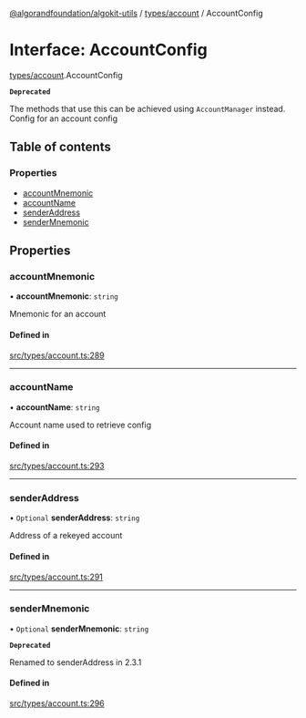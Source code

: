 [@algorandfoundation/algokit-utils](../README.md) / [types/account](../modules/types_account.md) / AccountConfig

# Interface: AccountConfig

[types/account](../modules/types_account.md).AccountConfig

**`Deprecated`**

The methods that use this can be achieved using `AccountManager` instead.
Config for an account config

## Table of contents

### Properties

- [accountMnemonic](types_account.AccountConfig.md#accountmnemonic)
- [accountName](types_account.AccountConfig.md#accountname)
- [senderAddress](types_account.AccountConfig.md#senderaddress)
- [senderMnemonic](types_account.AccountConfig.md#sendermnemonic)

## Properties

### accountMnemonic

• **accountMnemonic**: `string`

Mnemonic for an account

#### Defined in

[src/types/account.ts:289](https://github.com/algorandfoundation/algokit-utils-ts/blob/main/src/types/account.ts#L289)

___

### accountName

• **accountName**: `string`

Account name used to retrieve config

#### Defined in

[src/types/account.ts:293](https://github.com/algorandfoundation/algokit-utils-ts/blob/main/src/types/account.ts#L293)

___

### senderAddress

• `Optional` **senderAddress**: `string`

Address of a rekeyed account

#### Defined in

[src/types/account.ts:291](https://github.com/algorandfoundation/algokit-utils-ts/blob/main/src/types/account.ts#L291)

___

### senderMnemonic

• `Optional` **senderMnemonic**: `string`

**`Deprecated`**

Renamed to senderAddress in 2.3.1

#### Defined in

[src/types/account.ts:296](https://github.com/algorandfoundation/algokit-utils-ts/blob/main/src/types/account.ts#L296)
